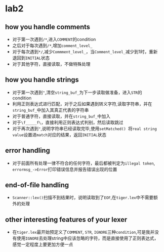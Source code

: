 # lab2
## how you handle comments
* 对于第一次遇到`/*`,进入`COMMENT`的condition
* 之后对于每次遇到`/*`,增加`comment_level_`
* 对于每次遇到`*/`,减少`Commment_level_`，当`Comment_level_`减少到1时，重新退回到`INITIAL`状态
* 对于其他字符，直接读取，不做特殊处理

## how you handle strings
* 对于第一次遇到`"`,清空`string_buf_`为下一步读取做准备，进入`STR`的condition
* 利用正则表达式进行匹配，对于之后如果遇到转义字符,读取字符串，并在`string_buf_`中加入其真正代表的字符串
* 对于普通字符，直接读取，并在`string_buf_`中加入
* 对于`\f_____f\`，直接利用正则表达式判别，然后读取跳过
* 对于再次遇到`"`,说明字符串已经读取完毕,使用`setMatched() `将`real string value`设置进`match`对应的结果，返回`INITIAL`状态
  
## error handling
* 对于前面所有处理一律不符合的任何字符，最后都被判定为`illegal token`, `errormsg_->Error`打印错误信息并报告错误出现的位置

## end-of-file handling
* `Scanner::lex()`扫描不到结果时，说明读取到了`EOF`,在`tiger.lex`中不需要额外的处理

## other interesting features of your lexer
* 在`tiger.lex`最开始预定义了`COMMENT`, `STR`, `IGNORE`三种`condition`,可是我并没有使用`IGNORE`去处理string中应该忽略的字符，而是直接使用了正则表达式，感觉一定程度上要更加方便一点